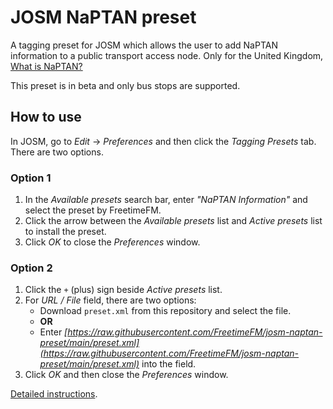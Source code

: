 # JOSM NaPTAN preset
A tagging preset for JOSM which allows the user to add NaPTAN information to a public transport access node. Only for the United Kingdom,
[What is NaPTAN?](https://wiki.openstreetmap.org/wiki/NaPTAN)

This preset is in beta and only bus stops are supported.

## How to use
In JOSM, go to *Edit* -> *Preferences* and then click the *Tagging Presets* tab.
There are two options.

### Option 1
1. In the *Available presets* search bar, enter *"NaPTAN Information"* and select the preset by FreetimeFM.
2. Click the arrow between the *Available presets* list and *Active presets* list to install the preset.
3. Click *OK* to close the *Preferences* window.

### Option 2

1. Click the `+` (plus) sign beside *Active presets* list.
2. For *URL / File* field, there are two options:
    - Download `preset.xml` from this repository and select the file.
    - **OR**
    - Enter *[https://raw.githubusercontent.com/FreetimeFM/josm-naptan-preset/main/preset.xml](https://raw.githubusercontent.com/FreetimeFM/josm-naptan-preset/main/preset.xml)* into the field.
3. Click *OK* and then close the *Preferences* window.

[Detailed instructions](https://learnosm.org/en/josm/josm-presets/).
